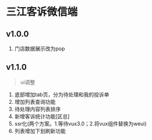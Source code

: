 # 三江客诉微信端
## v1.0.0
1. 门店数据展示改为pop
## v1.1.0
> ui调整
1. 底部增加tab页，分为待处理和我的投诉单
2. 增加列表查询功能
3. 待处理内容列表排序
4. 新增客诉统计功能[区总]
5. ssr化(两个方案。1.等待vux3.0；2.将vux组件替换为weui)
6. 列表增加下划刷新功能
